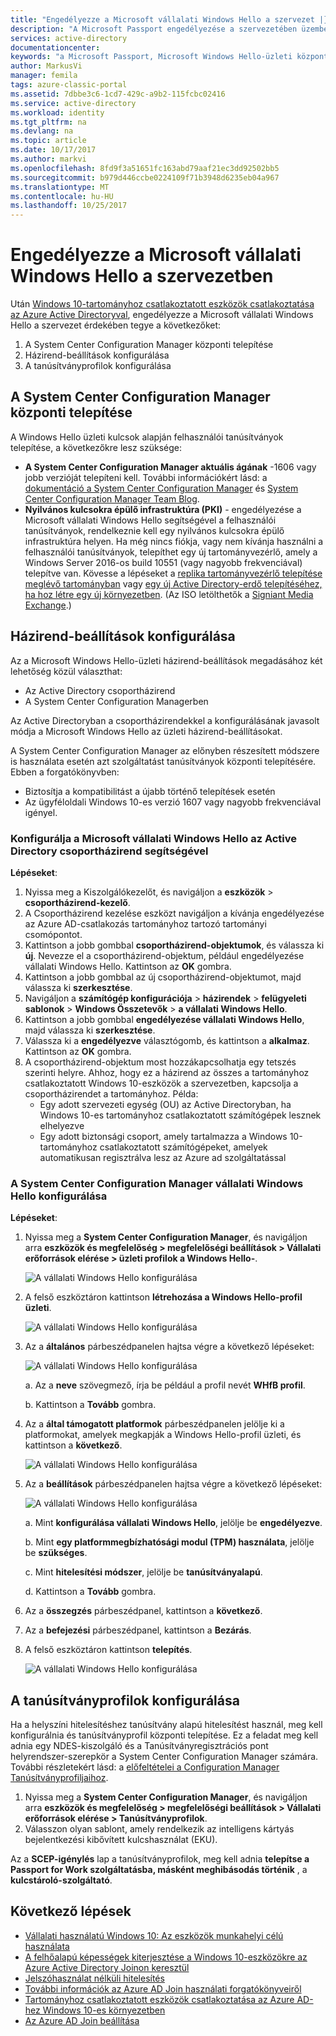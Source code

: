 ```yaml
---
title: "Engedélyezze a Microsoft vállalati Windows Hello a szervezet |} Microsoft Docs"
description: "A Microsoft Passport engedélyezése a szervezetében üzembe helyezési utasításokat tartalmaz."
services: active-directory
documentationcenter: 
keywords: "a Microsoft Passport, Microsoft Windows Hello-üzleti központi telepítés konfigurálása"
author: MarkusVi
manager: femila
tags: azure-classic-portal
ms.assetid: 7dbbe3c6-1cd7-429c-a9b2-115fcbc02416
ms.service: active-directory
ms.workload: identity
ms.tgt_pltfrm: na
ms.devlang: na
ms.topic: article
ms.date: 10/17/2017
ms.author: markvi
ms.openlocfilehash: 8fd9f3a51651fc163abd79aaf21ec3dd92502bb5
ms.sourcegitcommit: b979d446ccbe0224109f71b3948d6235eb04a967
ms.translationtype: MT
ms.contentlocale: hu-HU
ms.lasthandoff: 10/25/2017
---
```

# <a name="enable-microsoft-windows-hello-for-business-in-your-organization"></a>Engedélyezze a Microsoft vállalati Windows Hello a szervezetben
Után [Windows 10-tartományhoz csatlakoztatott eszközök csatlakoztatása az Azure Active Directoryval](active-directory-azureadjoin-devices-group-policy.md), engedélyezze a Microsoft vállalati Windows Hello a szervezet érdekében tegye a következőket:

1. A System Center Configuration Manager központi telepítése  
2. Házirend-beállítások konfigurálása
3. A tanúsítványprofilok konfigurálása  

## <a name="deploy-system-center-configuration-manager"></a>A System Center Configuration Manager központi telepítése
A Windows Hello üzleti kulcsok alapján felhasználói tanúsítványok telepítése, a következőkre lesz szüksége:

* **A System Center Configuration Manager aktuális ágának** -1606 vagy jobb verzióját telepíteni kell. További információkért lásd: a [dokumentáció a System Center Configuration Manager](https://technet.microsoft.com/library/mt346023.aspx) és [System Center Configuration Manager Team Blog](http://blogs.technet.com/b/configmgrteam/archive/2015/09/23/now-available-update-for-system-center-config-manager-tp3.aspx).
* **Nyilvános kulcsokra épülő infrastruktúra (PKI)** - engedélyezése a Microsoft vállalati Windows Hello segítségével a felhasználói tanúsítványok, rendelkeznie kell egy nyilvános kulcsokra épülő infrastruktúra helyen. Ha még nincs fiókja, vagy nem kívánja használni a felhasználói tanúsítványok, telepíthet egy új tartományvezérlő, amely a Windows Server 2016-os build 10551 (vagy nagyobb frekvenciával) telepítve van. Kövesse a lépéseket a [replika tartományvezérlő telepítése meglévő tartományban](https://technet.microsoft.com/library/jj574134.aspx) vagy [egy új Active Directory-erdő telepítéséhez, ha hoz létre egy új környezetben](https://technet.microsoft.com/library/jj574166). (Az ISO letölthetők a [Signiant Media Exchange](https://datatransfer.microsoft.com/signiant_media_exchange/spring/main?sdkAccessible=true).)

## <a name="configure-policy-settings"></a>Házirend-beállítások konfigurálása
Az a Microsoft Windows Hello-üzleti házirend-beállítások megadásához két lehetőség közül választhat:

* Az Active Directory csoportházirend 
* A System Center Configuration Managerben 

Az Active Directoryban a csoportházirendekkel a konfigurálásának javasolt módja a Microsoft Windows Hello az üzleti házirend-beállításokat. 

A System Center Configuration Manager az előnyben részesített módszere is használata esetén azt szolgáltatást tanúsítványok központi telepítésére. Ebben a forgatókönyvben:

* Biztosítja a kompatibilitást a újabb történő telepítések esetén
* Az ügyféloldali Windows 10-es verzió 1607 vagy nagyobb frekvenciával igényel.

### <a name="configure-microsoft-windows-hello-for-business-via-group-policy-in-active-directory"></a>Konfigurálja a Microsoft vállalati Windows Hello az Active Directory csoportházirend segítségével
**Lépéseket**:

1. Nyissa meg a Kiszolgálókezelőt, és navigáljon a **eszközök** > **csoportházirend-kezelő**.
2. A Csoportházirend kezelése eszközt navigáljon a kívánja engedélyezése az Azure AD-csatlakozás tartományhoz tartozó tartományi csomópontot.
3. Kattintson a jobb gombbal **csoportházirend-objektumok**, és válassza ki **új**. Nevezze el a csoportházirend-objektum, például engedélyezése vállalati Windows Hello. Kattintson az **OK** gombra.
4. Kattintson a jobb gombbal az új csoportházirend-objektumot, majd válassza ki **szerkesztése**.
5. Navigáljon a **számítógép konfigurációja** > **házirendek** > **felügyeleti sablonok** > **Windows Összetevők** > **a vállalati Windows Hello**.
6. Kattintson a jobb gombbal **engedélyezése vállalati Windows Hello**, majd válassza ki **szerkesztése**.
7. Válassza ki a **engedélyezve** választógomb, és kattintson a **alkalmaz**. Kattintson az **OK** gombra.
8. A csoportházirend-objektum most hozzákapcsolhatja egy tetszés szerinti helyre. Ahhoz, hogy ez a házirend az összes a tartományhoz csatlakoztatott Windows 10-eszközök a szervezetben, kapcsolja a csoportházirendet a tartományhoz. Példa:
   * Egy adott szervezeti egység (OU) az Active Directoryban, ha Windows 10-es tartományhoz csatlakoztatott számítógépek lesznek elhelyezve
   * Egy adott biztonsági csoport, amely tartalmazza a Windows 10-tartományhoz csatlakoztatott számítógépeket, amelyek automatikusan regisztrálva lesz az Azure ad szolgáltatással

### <a name="configure-windows-hello-for-business-using-system-center-configuration-manager"></a>A System Center Configuration Manager vállalati Windows Hello konfigurálása
**Lépéseket**:

1. Nyissa meg a **System Center Configuration Manager**, és navigáljon arra **eszközök és megfelelőség > megfelelőségi beállítások > Vállalati erőforrások elérése > üzleti profilok a Windows Hello-**.
   
    ![A vállalati Windows Hello konfigurálása](./media/active-directory-azureadjoin-passport-deployment/01.png)
2. A felső eszköztáron kattintson **létrehozása a Windows Hello-profil üzleti**.
   
    ![A vállalati Windows Hello konfigurálása](./media/active-directory-azureadjoin-passport-deployment/02.png)
3. Az a **általános** párbeszédpanelen hajtsa végre a következő lépéseket:
   
    ![A vállalati Windows Hello konfigurálása](./media/active-directory-azureadjoin-passport-deployment/03.png)
   
    a. Az a **neve** szövegmező, írja be például a profil nevét **WHfB profil**.
   
    b. Kattintson a **Tovább** gombra.
4. Az a **által támogatott platformok** párbeszédpanelen jelölje ki a platformokat, amelyek megkapják a Windows Hello-profil üzleti, és kattintson a **következő**.
   
    ![A vállalati Windows Hello konfigurálása](./media/active-directory-azureadjoin-passport-deployment/04.png)
5. Az a **beállítások** párbeszédpanelen hajtsa végre a következő lépéseket:
   
    ![A vállalati Windows Hello konfigurálása](./media/active-directory-azureadjoin-passport-deployment/05.png)
   
    a. Mint **konfigurálása vállalati Windows Hello**, jelölje be **engedélyezve**.
   
    b. Mint **egy platformmegbízhatósági modul (TPM) használata**, jelölje be **szükséges**. 
   
    c. Mint **hitelesítési módszer**, jelölje be **tanúsítványalapú**.
   
    d. Kattintson a **Tovább** gombra.
6. Az a **összegzés** párbeszédpanel, kattintson a **következő**.
7. Az a **befejezési** párbeszédpanel, kattintson a **Bezárás**.
8. A felső eszköztáron kattintson **telepítés**.
   
    ![A vállalati Windows Hello konfigurálása](./media/active-directory-azureadjoin-passport-deployment/06.png)

## <a name="configure-the-certificate-profile"></a>A tanúsítványprofilok konfigurálása
Ha a helyszíni hitelesítéshez tanúsítvány alapú hitelesítést használ, meg kell konfigurálnia és tanúsítványprofil központi telepítése. Ez a feladat meg kell adnia egy NDES-kiszolgáló és a Tanúsítványregisztrációs pont helyrendszer-szerepkör a System Center Configuration Manager számára. További részletekért lásd: a [előfeltételei a Configuration Manager Tanúsítványprofiljaihoz](https://technet.microsoft.com/library/dn261205.aspx).

1. Nyissa meg a **System Center Configuration Manager**, és navigáljon arra **eszközök és megfelelőség > megfelelőségi beállítások > Vállalati erőforrások elérése > Tanúsítványprofilok**.
2. Válasszon olyan sablont, amely rendelkezik az intelligens kártyás bejelentkezési kibővített kulcshasználat (EKU).

Az a **SCEP-igénylés** lap a tanúsítványprofilok, meg kell adnia **telepítse a Passport for Work szolgáltatásba, másként meghibásodás történik** , a **kulcstároló-szolgáltató**.

## <a name="next-steps"></a>Következő lépések
* [Vállalati használatú Windows 10: Az eszközök munkahelyi célú használata](active-directory-azureadjoin-windows10-devices-overview.md)
* [A felhőalapú képességek kiterjesztése a Windows 10-eszközökre az Azure Active Directory Joinon keresztül](active-directory-azureadjoin-user-upgrade.md)
* [Jelszóhasználat nélküli hitelesítés](active-directory-azureadjoin-passport.md)
* [További információk az Azure AD Join használati forgatókönyveiről](active-directory-azureadjoin-deployment-aadjoindirect.md)
* [Tartományhoz csatlakoztatott eszközök csatlakoztatása az Azure AD-hez Windows 10-es környezetben](active-directory-azureadjoin-devices-group-policy.md)
* [Az Azure AD Join beállítása](active-directory-azureadjoin-setup.md)

